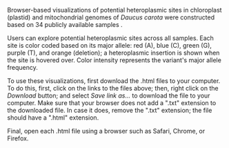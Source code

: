Browser-based visualizations of potential heteroplasmic sites in chloroplast (plastid) and mitochondrial genomes of *Daucus carota* were constructed based on 34 publicly available samples .

Users can explore potential heteroplasmic sites across all samples. Each site is color coded based on its major allele: red (A), blue (C), green (G), purple (T), and orange (deletion); a heteroplasmic insertion is shown when the site is hovered over. Color intensity represents the variant's major allele frequency.

To use these visualizations, first download the .html files to your computer.  To do this, first, click on the links to the files above; then, right click on the *Download* button; and select *Save link as...* to download the file to your computer.  Make sure that your browser does not add a ".txt" extension to the downloaded file.  In case it does, remove the ".txt" extension; the file should have a ".html" extension.

Final, open each .html file using a browser such as Safari, Chrome, or Firefox.

